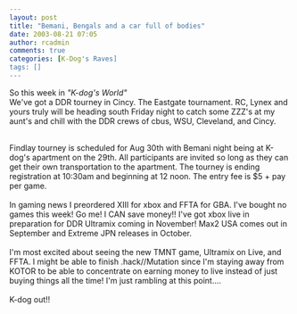 ```yaml
---
layout: post
title: "Bemani, Bengals and a car full of bodies"
date: 2003-08-21 07:05
author: rcadmin
comments: true
categories: [K-Dog's Raves]
tags: []
---
```

So this week in <I>"K-dog's World"</i>
<br />
We've got a DDR tourney in Cincy. The Eastgate tournament. RC, Lynex and yours truly will be heading south Friday night to catch some ZZZ's at my aunt's and chill with the DDR crews of cbus, WSU, Cleveland, and Cincy.
<br />

<br />
Findlay tourney is scheduled for Aug 30th with Bemani night being at K-dog's apartment on the 29th. All participants are invited so long as they can get their own transportation to the apartment. The tourney is ending registration at 10:30am and beginning at 12 noon. The entry fee is $5 + pay per game.
<br />

<br />
In gaming news I preordered XIII for xbox and FFTA for GBA. I've bought no games this week! Go me! I CAN save money!! I've got xbox live in preparation for DDR Ultramix coming in November! Max2 USA comes out in September and Extreme JPN releases in October.
<br />

<br />
I'm most excited about seeing the new TMNT game, Ultramix on Live, and FFTA. I might be able to finish .hack//Mutation since I'm staying away from KOTOR to be able to concentrate on earning money to live instead of just buying things all the time! I'm just rambling at this point....
<br />

<br />
K-dog out!!
